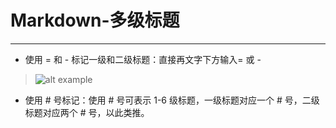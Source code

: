 # Markdown-多级标题
***
+ 使用 = 和 - 标记一级和二级标题：直接再文字下方输入= 或 -  
>![alt example](https://github.com/520171/note/blob/master/Markdown/imgs/多级标题1.png)
+ 使用 # 号标记：使用 # 号可表示 1-6 级标题，一级标题对应一个 # 号，二级标题对应两个 # 号，以此类推。  

